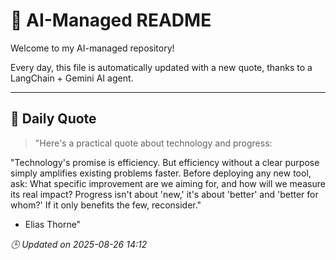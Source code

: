 # 🧠 AI-Managed README

Welcome to my AI-managed repository!

Every day, this file is automatically updated with a new quote, thanks to a LangChain + Gemini AI agent.

---

## 📅 Daily Quote

> "Here's a practical quote about technology and progress:

"Technology's promise is efficiency. But efficiency without a clear purpose simply amplifies existing problems faster. Before deploying any new tool, ask: What specific improvement are we aiming for, and how will we measure its real impact? Progress isn't about 'new,' it's about 'better' and 'better for whom?' If it only benefits the few, reconsider."
- Elias Thorne"

*🕒 Updated on 2025-08-26 14:12*